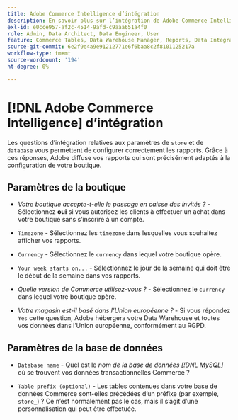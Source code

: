 ```yaml
---
title: Adobe Commerce Intelligence d’intégration
description: En savoir plus sur l’intégration de Adobe Commerce Intelligence.
exl-id: e0cce957-af2c-4514-9afd-c9aaa651a4f0
role: Admin, Data Architect, Data Engineer, User
feature: Commerce Tables, Data Warehouse Manager, Reports, Data Integration
source-git-commit: 6e2f9e4a9e91212771e6f6baa8c2f8101125217a
workflow-type: tm+mt
source-wordcount: '194'
ht-degree: 0%

---
```


# [!DNL Adobe Commerce Intelligence] d’intégration

Les questions d’intégration relatives aux paramètres de `store` et de `database` vous permettent de configurer correctement les rapports. Grâce à ces réponses, Adobe diffuse vos rapports qui sont précisément adaptés à la configuration de votre boutique.

## Paramètres de la boutique

- *Votre boutique accepte-t-elle le passage en caisse des invités ?* - Sélectionnez **oui** si vous autorisez les clients à effectuer un achat dans votre boutique sans s’inscrire à un compte.

- `Timezone` - Sélectionnez les `timezone` dans lesquelles vous souhaitez afficher vos rapports.

- `Currency` - Sélectionnez le `currency` dans lequel votre boutique opère.

- `Your week starts on...` - Sélectionnez le jour de la semaine qui doit être le début de la semaine dans vos rapports.

- *Quelle version de Commerce utilisez-vous ?* - Sélectionnez le `currency` dans lequel votre boutique opère.

- *Votre magasin est-il basé dans l&#39;Union européenne ?* - Si vous répondez `Yes` cette question, Adobe hébergera votre Data Warehouse et toutes vos données dans l’Union européenne, conformément au RGPD.

## Paramètres de la base de données

- `Database name` - Quel est le *nom de la base de données [!DNL MySQL]* où se trouvent vos données transactionnelles Commerce ?

- `Table prefix (optional)` - Les tables contenues dans votre base de données Commerce sont-elles précédées d’un préfixe (par exemple, `store_`) ? Ce n’est normalement pas le cas, mais il s’agit d’une personnalisation qui peut être effectuée.
